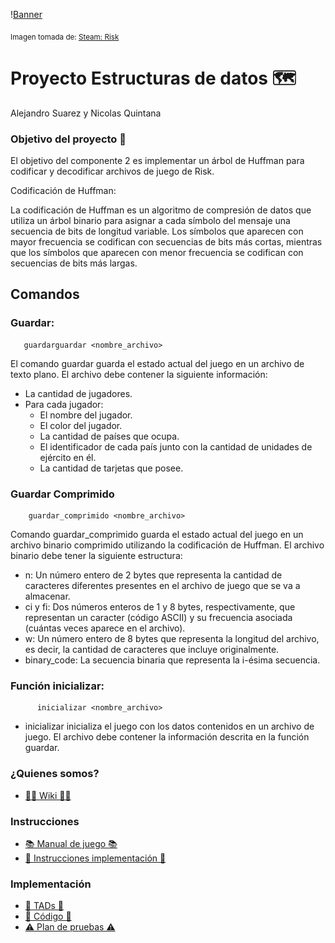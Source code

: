 \![Banner](Images/header.jpg)

<sub> Imagen tomada de: [Steam: Risk](https://store.steampowered.com/app/1128810/RISK_Global_Domination/?l=latam) </sub>

# Proyecto Estructuras de datos 🗺️
Alejandro Suarez y Nicolas Quintana

### Objetivo del proyecto 🎯
El objetivo del componente 2 es implementar un árbol de Huffman para codificar y decodificar archivos de juego de Risk.

Codificación de Huffman:

La codificación de Huffman es un algoritmo de compresión de datos que utiliza un árbol binario para asignar a cada símbolo del mensaje una secuencia de bits de longitud variable. Los símbolos que aparecen con mayor frecuencia se codifican con secuencias de bits más cortas, mientras que los símbolos que aparecen con menor frecuencia se codifican con secuencias de bits más largas.

## Comandos

### Guardar:

       guardarguardar <nombre_archivo>

El comando guardar guarda el estado actual del juego en un archivo de texto plano. El archivo debe contener la siguiente información:
- La cantidad de jugadores.
- Para cada jugador:
  - El nombre del jugador.
  - El color del jugador.
  - La cantidad de países que ocupa.
  - El identificador de cada país junto con la cantidad de unidades de ejército en él.
  - La cantidad de tarjetas que posee.
### Guardar Comprimido

        guardar_comprimido <nombre_archivo>

Comando guardar_comprimido guarda el estado actual del juego en un archivo binario comprimido utilizando la codificación de Huffman. El archivo binario debe tener la siguiente estructura:
- n: Un número entero de 2 bytes que representa la cantidad de caracteres diferentes presentes en el archivo de juego que se va a almacenar.
- ci y fi: Dos números enteros de 1 y 8 bytes, respectivamente, que representan un caracter (código ASCII) y su frecuencia asociada (cuántas veces aparece en el archivo).
- w: Un número entero de 8 bytes que representa la longitud del archivo, es decir, la cantidad de caracteres que incluye originalmente.
- binary_code: La secuencia binaria que representa la i-ésima secuencia.
### Función inicializar:

          inicializar <nombre_archivo>

- inicializar inicializa el juego con los datos contenidos en un archivo de juego. El archivo debe contener la información descrita en la función guardar.

### ¿Quienes somos?
- [🪪🍻 Wiki 🍻🪪](https://github.com/suaracost/Just-Risk-It/wiki)

### Instrucciones
-  [📚 Manual de juego 📚](Documentos/manual.md)
-  [📑 Instrucciones implementación 📑](Documentos/instrucciones.md)

### Implementación
-  [📖 TADs 📖](Documentos/TADs.md)
-  [🤖 Código 🤖](Codigo)
-  [⚠️ Plan de pruebas ⚠️](Documentos/planPruebas.md) 

